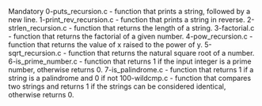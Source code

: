 Mandatory
0-puts_recursion.c - function that prints a string, followed by a new line.
1-print_rev_recursion.c - function that prints a string in reverse.
2-strlen_recursion.c - function that returns the length of a string.
3-factorial.c - function that returns the factorial of a given number.
4-pow_recursion.c - function that returns the value of x raised to the power of y.
5-sqrt_recursion.c - function that returns the natural square root of a number.
6-is_prime_number.c - function that returns 1 if the input integer is a prime number, otherwise returns 0.
7-is_palindrome.c - function that returns 1 if a string is a palindrome and 0 if not
100-wildcmp.c - function that compares two strings and returns 1 if the strings can be considered identical, otherwise returns 0.
